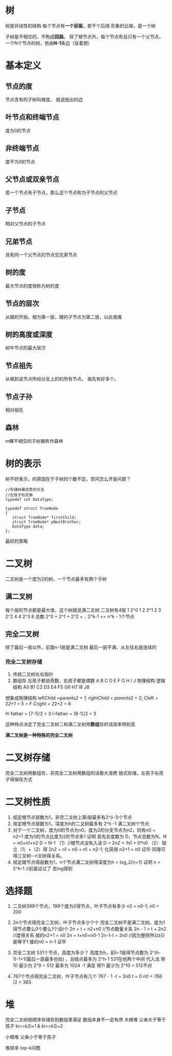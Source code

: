 # 树
树是非线性的结构
每个节点有**一个前驱**，若干个后继
形象的比喻，是一个树

子树是不相交的，不构成**回路**。
除了根节点外，每个节点有且只有一个父节点。
一个N个节点的树，他由**N-1**条边（反着想）

# 基本定义
## 节点的度
节点含有的子树叫做度， 就说指出的边
## 叶节点和终端节点
度为0的节点
## 非终端节点
度不为0的节点
## 父节点或双亲节点
若一个节点有子节点，那么这个节点称为子节点的父节点
## 子节点
相对父节点的子节点
## 兄弟节点
具有同一个父节点的节点交兄弟节点
## 树的度
最大节点的度倍称为树的度
## 节点的层次
从跟的开始，根为第一层，跟的子节点为第二层，以此类推
## 树的高度或深度
树中节点的最大层次
## 节点祖先
从根到该节点所经分支上的的所有节点。
祖先有好多个。
## 节点子孙
相对祖先
## 森林
m棵不相交的子树被称作森林

# 树的表示
树不好表示，的原因在于子树的个数不定。空间怎么开是问题？
```
//存储树最优秀的方法
//左孩子右兄弟
typedef int DataType;

typedef struct TreeNode
{
   struct TreeNode* firstChild;
   struct TreeNode* pNextBrother;
   DataType data;
};
```
最好的策略
# 二叉树
二叉树是一个度为2的树，一个节点最多有两个子树
## 满二叉树
每个层的节点都是最大值，这个树就说满二叉树
二叉树有4层 
1 2^0 1
2 2^1 2
3 2^2 4
4 2^3 8
总数 2^0 + 2^1 + 2^2 + .. 2^k-1 == n^k - 1个节点
## 完全二叉树
除了最后一层以外，前面n-1层是满二叉树
最后一层不满，从左往右是连续的
### 完全二叉树存储
1. 传统二叉树左右指针
2. 数组存
左孩子都说奇数，右孩子都是偶数
A B C D E F G H I J 物理结构
逻辑结构
          A0 
      B1         C2
  D3      E4   F5    G6
H7  I8  J8 

想象成物理结构
leftChild =parents*2 + 1;
rightChild = parents*2 + 2;
Cleft = 2*2+1 = 5 = F
Cright = 2*2+2 = 6

H-father = (7-1)/2 = 3
I-father = (8-1)/2 = 3

这种特点决定了完全二叉树二和满二叉树用**数组**存的话效率特别高 

**满二叉树是一种特殊的完全二叉树**
# 二叉树存储
完全二叉树用数组存，非完全二叉树用数组的话极大浪费
链式存储，左孩子右孩子得保存方式

# 二叉树性质
1. 规定根节点层数为1，非空二叉树上第i层最多有2^(i-1)个节点
2. 规定根节点层数为1，深度为h的二叉树最多有 2^h -1 满二叉树个节点
3. 对于一个二叉树，度为0的节点为n0，度为2的分支节点为n2，则有n0 = n2+1
度为0的节点比度为2的节点多1
证明
首先总度数为 D，节点总数为N，N = n0+n1+n2
D = N-1  （1）//根节点没有入读
D = 2*n2 + 1*n1 + 0*n0   （2）
联立（1）+（2）得
2n2 + n1 = n0 + n1 + n2-1;
化简得 n2+1 = n0 证毕
同理可得三叉树--n叉树得关系。
4. 规定跟节点得层数为1，n个节点满二叉树得深度为h = log_2{n+1}
证明
n = 2^h-1 //前面证过了
去log得到


# 选择题
1. 二叉树399个节点，199个度为2得节点，叶子节点有多少
n2 = n0-1; n0 = 200
2. 2n个节点得完全二叉树，叶子节点多少个个
完全二叉树不是满二叉树。度为1得节点要么0个要么1个设t个
2n = t + n2+n0 //节点数量关系
2n - 1 = t + 2n2 //度得关系
接的n2+1 = n0
2n = t+n0+n0-1
2n-1-t = 2n0 //因为整除所以t只能等于1
接的n0 = n-1 证毕
3. 完全二叉树 531个节点，高度为多少？
高度为h，前h-1层得节点数为
2^(h-1)-1+1(最后一层最多也给) ，总结点最多为 2^h-1 531在他两个中间
代入法
带10 最少为 2^9 = 512 最多为 1024 -1 满足
带11 最少为 2^10 = 512不对

4. 767个节点得完全二叉树，叶子节点有几个
767 - 1 -t = 2n0 
t = 0
n0 = 766 /2 = 383


# 堆
完全二叉树按顺序存储存到数组里满足
数组本身不一定有序
大根堆 父亲大于等于孩子 ki>=k2i+1 & ki>=k2i+2

小根堆 父亲小于等于孩子

推排序 top-k问题
